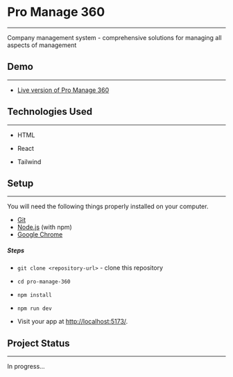 <h1>Pro Manage 360</h1>
<hr><p>Company management system - comprehensive solutions for managing all aspects of management</p>
<h2>Demo</h2>
<hr><ul>
<li><a href="https://pro-manage-360.vercel.app/">Live version of Pro Manage 360</a></li></ul><ul>
</ul>
<h2>Technologies Used</h2>
<hr><ul>
<li>HTML</li>
</ul><ul>
<li>React</li>
</ul><ul>
<li>Tailwind</li>
</ul><h2>Setup</h2>
<hr><p>You will need the following things properly installed on your computer.</p>
<ul>
<li><a href="https://git-scm.com/">Git</a></li>
<li><a href="https://nodejs.org/">Node.js</a> (with npm)</li>
<li><a href="https://google.com/chrome/">Google Chrome</a></li>
</ul><h5>Steps</h5><ul>
<li><code>git clone &lt;repository-url&gt;</code> - clone this repository</li>
</ul><ul>
<li><code>cd pro-manage-360</code></li>
</ul><ul>
<li><code>npm install</code></li>
</ul><ul>
<li><code>npm run dev</code></li>
</ul><ul>
<li>Visit your app at <a href="http://localhost:5173/">http://localhost:5173/</a>.</li>
</ul><h2>Project Status</h2>
<hr><p>In progress...</p>
